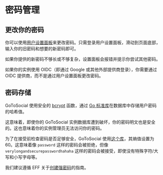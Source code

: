 # 密码管理

## 更改你的密码

你可以使用[用户设置面板](./settings.md)来更改密码。只需登录用户设置面板，滑动到页面底部，输入你的旧密码和想要的新密码即可。

如果你提供的新密码不够长或不够复杂，设置面板会报错并提示你尝试其他密码。

如果你的实例使用 OIDC（即通过 Google 或其他外部提供商登录），你需要通过 OIDC 提供商，而不是通过用户设置面板更改密码。

## 密码存储

GoToSocial 使用安全的 [bcrypt](https://en.wikipedia.org/wiki/Bcrypt) 函数，通过 [Go 标准库](https://pkg.go.dev/golang.org/x/crypto/bcrypt)在数据库中存储用户密码的哈希值。

这意味着，即使你的 GoToSocial 实例数据库遭到破坏，你的密码明文也是安全的。这也意味着你的实例管理员无法访问你的密码。

为了在接受前检查密码是否足够安全，GoToSocial 使用[这个库](https://github.com/wagslane/go-password-validator)，其熵值设置为 60。这意味着像 `password` 这样的密码会被拒绝，但像 `verylongandsecurepasswordhahaha` 这样的密码会被接受，即使没有特殊字符/大写和小写字母等。

我们建议遵循 EFF 关于[创建强密码](https://ssd.eff.org/en/module/creating-strong-passwords)的指南。

